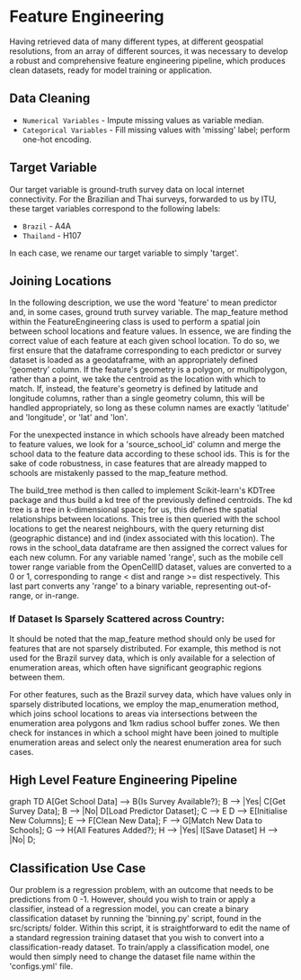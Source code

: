 <!-- load mermaid -->

<script src="https://cdn.jsdelivr.net/npm/mermaid/dist/mermaid.min.js"></script>

<script>

mermaid.initialize({startOnLoad:true});

mermaidAPI.initialize({

securityLevel: 'loose'

});

</script>

# Feature Engineering

Having retrieved data of many different types, at different geospatial resolutions, from an array of different sources, it was necessary to develop a robust and comprehensive feature engineering pipeline, which produces clean datasets, ready for model training or application.

## Data Cleaning

* `Numerical Variables` - Impute missing values as variable median.
* `Categorical Variables` - Fill missing values with 'missing' label; perform one-hot encoding.

## Target Variable

Our target variable is ground-truth survey data on local internet connectivity. For the Brazilian and Thai surveys, forwarded to us by ITU, these target variables correspond to the following labels:

* `Brazil` - A4A
* `Thailand` - H107

In each case, we rename our target variable to simply 'target'.

## Joining Locations

In the following description, we use the word 'feature' to mean predictor and, in some cases, ground truth survey variable. The map_feature method within the FeatureEngineering class is used to perform a spatial join between school locations and feature values. In essence, we are finding the correct value of each feature at each given school location. To do so, we first ensure that the dataframe corresponding to each predictor or survey dataset is loaded as a geodataframe, with an appropriately defined 'geometry' column. If the feature's geometry is a polygon, or multipolygon, rather than a point, we take the centroid as the location with which to match. If, instead, the feature's geometry is defined by latitude and longitude columns, rather than a single geometry column, this will be handled appropriately, so long as these column names are exactly 'latitude' and 'longitude', or 'lat' and 'lon'.

For the unexpected instance in which schools have already been matched to feature values, we look for a 'source_school_id' column and merge the school data to the feature data according to these school ids. This is for the sake of code robustness, in case features that are already mapped to schools are mistakenly passed to the map_feature method.

The build_tree method is then called to implement Scikit-learn's KDTree package and thus build a kd tree of the previously defined centroids. The kd tree is a tree in k-dimensional space; for us, this defines the spatial relationships between locations. This tree is then queried with the school locations to get the nearest neighbours, with the query returning dist (geographic distance) and ind (index associated with this location). The rows in the school_data dataframe are then assigned the correct values for each new column. For any variable named 'range', such as the mobile cell tower range variable from the OpenCellID dataset, values are converted to a 0 or 1, corresponding to range < dist and range >= dist respectively. This last part converts any 'range' to a binary variable, representing out-of-range, or in-range.

### If Dataset Is Sparsely Scattered across Country:
It should be noted that the map_feature method should only be used for features that are not sparsely distributed. For example, this method is not used for the Brazil survey data, which is only available for a selection of enumeration areas, which often have significant geographic regions between them.

For other features, such as the Brazil survey data, which have values only in sparsely distributed locations, we employ the map_enumeration method, which joins school locations to areas via intersections between the enumeration area polygons and 1km radius school buffer zones. We then check for instances in which a school might have been joined to multiple enumeration areas and select only the nearest enumeration area for such cases.

## High Level Feature Engineering Pipeline 

<div class='mermaid'>
graph TD
  A[Get School Data] --> B{Is Survey Available?};
  B --> |Yes| C[Get Survey Data];
  B --> |No| D[Load Predictor Dataset];
  C --> E
  D --> E[Initialise New Columns];
  E --> F[Clean New Data];
  F --> G[Match New Data to Schools];
  G --> H{All Features Added?};
  H --> |Yes| I[Save Dataset]
  H --> |No| D;
</div>

## Classification Use Case

Our problem is a regression problem, with an outcome that needs to be predictions from 0 -1. However, should you wish to train or apply a classifier, instead of a regression model, you can create a binary classification dataset by running the 'binning.py' script, found in the src/scripts/ folder. Within this script, it is straightforward to edit the name of a standard regression training dataset that you wish to convert into a classification-ready dataset. To train/apply a classification model, one would then simply need to change the dataset file name within the 'configs.yml' file.
